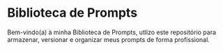 # Biblioteca de Prompts
Bem-vindo(a) à minha Biblioteca de Prompts, utlizo este repositório para armazenar, versionar e organizar meus prompts de forma profissional.
